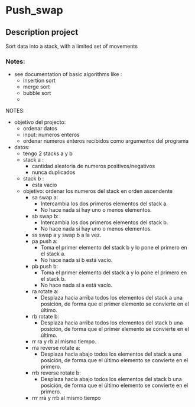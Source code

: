 # Push_swap

## Description project
Sort data into a stack, with a limited set of movements

### Notes:
- see documentation of basic algorithms like : 
  - insertion sort
  - merge sort
  - bubble sort
  - 

NOTES:

- objetivo del projecto:
	- ordenar datos
	- input: numeros enteros
	- ordenar numeros enteros recibidos como argumentos del programa 
- datos:
	- tengo 2 stacks  a y b
	- stack a :
		- cantidad aleatoria de numeros positivos/negativos
		- nunca duplicados
	- stack b :
		- esta vacio
	- objetivo: ordenar los numeros del stack en orden ascendente
		- sa swap a: 
			- Intercambia los dos primeros elementos del stack a. 
			- No hace nada si hay uno o menos elementos.
		- sb swap b:
			- Intercambia los dos primeros elementos del stack b.
			- No hace nada si hay uno o menos elementos.
		- ss swap a y swap b a la vez.
		- pa push a:
			- Toma el primer elemento del stack b y lo pone el primero en el stack a. 
			- No hace nada si b está vacío.
		- pb push b:
			- Toma el primer elemento del stack a y lo pone el primero en el stack b. 
			- No hace nada si a está vacío.
		- ra rotate a:
			- Desplaza hacia arriba todos los elementos del stack a una posición,
				de forma que el primer elemento se convierte en el último.
		- rb rotate b:
			- Desplaza hacia arriba todos los elementos del stack b una posición,
				de forma que el primer elemento se convierte en el último.
		- rr ra y rb al mismo tiempo.
		- rra reverse rotate a:
			- Desplaza hacia abajo todos los elementos del stack a una
				posición, de forma que el último elemento se convierte en el primero.
		- rrb reverse rotate b:
			- Desplaza hacia abajo todos los elementos del stack b una posición, 
				de forma que el último elemento se convierte en el primero.
		- rrr rra y rrb al mismo tiempo




